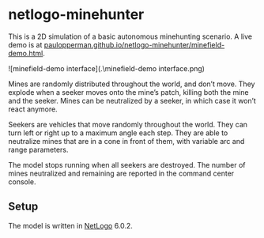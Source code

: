 # netlogo-minehunter

This is a 2D simulation of a basic autonomous minehunting scenario.  A live demo is at [paulopperman.github.io/netlogo-minehunter/minefield-demo.html](https://paulopperman.github.io/netlogo-minehunter/minefield-demo.html).

![minefield-demo interface](.\minefield-demo interface.png)

Mines are randomly distributed throughout the world, and don’t move.  They explode when a seeker moves onto the mine’s patch, killing both the mine and the seeker. Mines can be neutralized by a seeker, in which case it won’t react anymore.

Seekers are vehicles that move randomly throughout the world. They can turn left or right up to a maximum angle each step. They are able to neutralize mines that are in a cone in front of them, with variable arc and range parameters.

The model stops running when all seekers are destroyed.   The number of mines neutralized and remaining are reported in the command center console.



## Setup

The model is written in [NetLogo](http://ccl.northwestern.edu/netlogo/) 6.0.2.